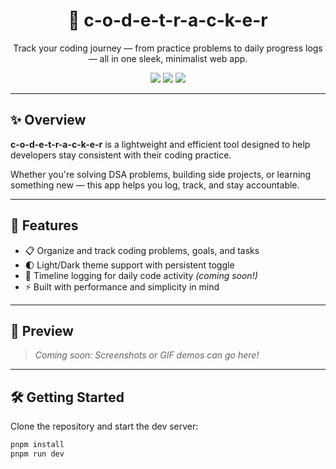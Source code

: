 <h1 align="center">🧠 c-o-d-e-t-r-a-c-k-e-r</h1>

<p align="center">
  Track your coding journey — from practice problems to daily progress logs — all in one sleek, minimalist web app.
</p>

<p align="center">
  <img src="https://img.shields.io/badge/React-18.2-blue?logo=react" />
  <img src="https://img.shields.io/badge/Vite-4.0-purple?logo=vite" />
  <img src="https://img.shields.io/badge/PNPM-Fast-yellow?logo=pnpm" />
</p>

---

## ✨ Overview

**c-o-d-e-t-r-a-c-k-e-r** is a lightweight and efficient tool designed to help developers stay consistent with their coding practice.

Whether you're solving DSA problems, building side projects, or learning something new — this app helps you log, track, and stay accountable.

---

## 🚀 Features

- 📋 Organize and track coding problems, goals, and tasks
- 🌓 Light/Dark theme support with persistent toggle
- 📆 Timeline logging for daily code activity *(coming soon!)*
- ⚡ Built with performance and simplicity in mind

---

## 📸 Preview

> _Coming soon: Screenshots or GIF demos can go here!_

---

## 🛠️ Getting Started

Clone the repository and start the dev server:

```bash
pnpm install
pnpm run dev

